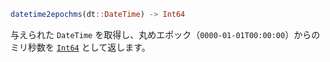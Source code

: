 ```julia
datetime2epochms(dt::DateTime) -> Int64
```

与えられた `DateTime` を取得し、丸めエポック（`0000-01-01T00:00:00`）からのミリ秒数を [`Int64`](@ref) として返します。
